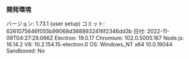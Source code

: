 ### 開発環境
バージョン: 1.73.1 (user setup)
コミット: 6261075646f055b99068d3688932416f2346dd3b
 日付: 2022-11-09T04:27:29.066Z
Electron: 19.0.17
Chromium: 102.0.5005.167
Node.js: 16.14.2
V8: 10.2.154.15-electron.0
OS: Windows_NT x64 10.0.19044
Sandboxed: No